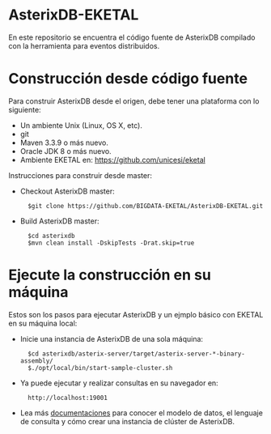 # AsterixDB-EKETAL
En este repositorio se encuentra el código fuente de AsterixDB compilado con la herramienta para eventos distribuidos.

# Construcción desde código fuente
Para construir AsterixDB desde el origen, debe tener una plataforma con lo siguiente:

* Un ambiente Unix (Linux, OS X, etc).
* git
* Maven 3.3.9 o más nuevo.
* Oracle JDK 8 o más nuevo.
* Ambiente EKETAL en: https://github.com/unicesi/eketal

Instrucciones para construir desde master:

* Checkout AsterixDB master:

        $git clone https://github.com/BIGDATA-EKETAL/AsterixDB-EKETAL.git

* Build AsterixDB master:

        $cd asterixdb
        $mvn clean install -DskipTests -Drat.skip=true
        
# Ejecute la construcción en su máquina
Estos son los pasos para ejecutar AsterixDB y un ejmplo básico con EKETAL en su máquina local:

* Inicie una instancia de AsterixDB de una sola máquina:
        
        $cd asterixdb/asterix-server/target/asterix-server-*-binary-assembly/
        $./opt/local/bin/start-sample-cluster.sh
        
* Ya puede ejecutar y realizar consultas en su navegador en:

        http://localhost:19001
* Lea más [documentaciones](https://ci.apache.org/projects/asterixdb/index.html) para conocer el modelo de datos, el lenguaje de consulta y cómo crear una instancia de clúster de AsterixDB.
